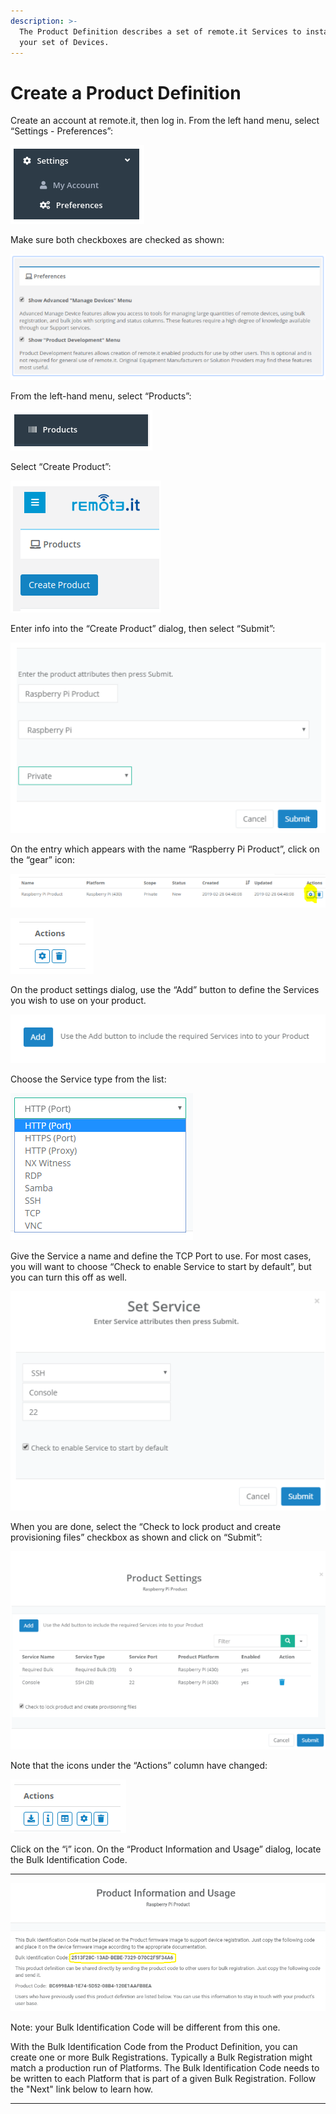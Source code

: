 ```yaml
---
description: >-
  The Product Definition describes a set of remote.it Services to install on
  your set of Devices.
---
```


# Create a Product Definition

Create an account at remote.it, then log in.  From the left hand menu, select “Settings - Preferences”:

![](../../.gitbook/assets/image%20%28192%29.png)

Make sure both checkboxes are checked as shown:

![](../../.gitbook/assets/image%20%28169%29.png)

From the left-hand menu, select “Products”:

![](../../.gitbook/assets/image%20%28128%29.png)

Select “Create Product”:

![](../../.gitbook/assets/image%20%283%29.png)

Enter info into the “Create Product” dialog, then select “Submit”:

![](../../.gitbook/assets/image%20%28185%29.png)

On the entry which appears with the name “Raspberry Pi Product”, click on the “gear” icon:

![](../../.gitbook/assets/image%20%28136%29.png)

![](../../.gitbook/assets/image%20%28132%29.png)

On the product settings dialog, use the “Add” button to define the Services you wish to use on your product.  

![](../../.gitbook/assets/image%20%28141%29.png)

Choose the Service type from the list:

![](../../.gitbook/assets/image%20%28171%29.png)

Give the Service a name and define the TCP Port to use.  For most cases, you will want to choose “Check to enable Service to start by default”, but you can turn this off as well.

![](../../.gitbook/assets/image%20%28184%29.png)

When you are done, select the “Check to lock product and create provisioning files” checkbox as shown and click on “Submit”:

![](../../.gitbook/assets/image%20%28134%29.png)

Note that the icons under the “Actions” column have changed:

![](../../.gitbook/assets/image%20%28183%29.png)

Click on the “i” icon.  On the “Product Information and Usage” dialog, locate the Bulk Identification Code.  
****

![](../../.gitbook/assets/image%20%28116%29.png)

Note: your Bulk Identification Code will be different from this one.  

With the Bulk Identification Code from the Product Definition, you can create one or more Bulk Registrations.  Typically a Bulk Registration might match a production run of Platforms.  The Bulk Identification Code needs to be written to each Platform that is part of a given Bulk Registration.  Follow the "Next" link below to learn how.  
****

